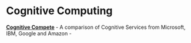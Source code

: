 # Cognitive Computing

**[Cognitive Compete](./CognitiveCompete.md)** - A comparison of Cognitive Services from Microsoft, IBM, Google and Amazon -  
